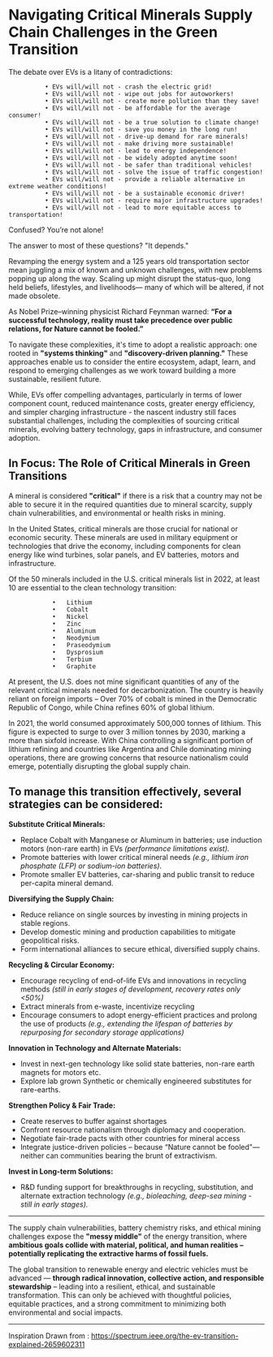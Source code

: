 # Navigating Critical Minerals Supply Chain Challenges in the Green Transition

  The debate over EVs is a litany of contradictions:
  
              •	EVs will/will not - crash the electric grid!
              •	EVs will/will not - wipe out jobs for autoworkers!
              •	EVs will/will not - create more pollution than they save!
              •	EVs will/will not - be affordable for the average consumer!
              •	EVs will/will not - be a true solution to climate change!
              •	EVs will/will not - save you money in the long run!
              •	EVs will/will not - drive-up demand for rare minerals!
              •	EVs will/will not - make driving more sustainable!
              •	EVs will/will not - lead to energy independence!
              •	EVs will/will not - be widely adopted anytime soon!
              •	EVs will/will not - be safer than traditional vehicles!
              •	EVs will/will not - solve the issue of traffic congestion!
              •	EVs will/will not - provide a reliable alternative in extreme weather conditions!
              •	EVs will/will not - be a sustainable economic driver!
              •	EVs will/will not - require major infrastructure upgrades!
              •	EVs will/will not - lead to more equitable access to transportation!
              
Confused? You’re not alone!

The answer to most of these questions? "It depends."

Revamping the energy system and a 125 years old transportation sector mean juggling a mix of known and unknown challenges, with new problems popping up along the way. Scaling up might disrupt the status-quo, long held beliefs, lifestyles, and livelihoods— many of which will be altered, if not made obsolete.

As Nobel Prize–winning physicist Richard Feynman warned: __“For a successful technology, reality must take precedence over public relations, for Nature cannot be fooled.”__

To navigate these complexities, it's time to adopt a realistic approach: one rooted in __"systems thinking"__ and __"discovery-driven planning."__ These approaches enable us to consider the entire ecosystem, adapt, learn, and respond to emerging challenges as we work toward building a more sustainable, resilient future.

While, EVs offer compelling advantages, particularly in terms of lower component count, reduced maintenance costs, greater energy efficiency, and simpler charging infrastructure - the nascent industry still faces substantial challenges, including the complexities of sourcing critical minerals, evolving battery technology, gaps in infrastructure, and consumer adoption.

## In Focus: The Role of Critical Minerals in Green Transitions

A mineral is considered __"critical"__ if there is a risk that a country may not be able to secure it in the required quantities due to mineral scarcity, supply chain vulnerabilities, and environmental or health risks in mining.

In the United States, critical minerals are those crucial for national or economic security. These minerals are used in military equipment or technologies that drive the economy, including components for clean energy like wind turbines, solar panels, and EV batteries, motors and infrastructure. 

Of the 50 minerals included in the U.S. critical minerals list in 2022, at least 10 are essential to the clean technology transition:

                •	Lithium 
                •	Cobalt 
                •	Nickel 
                •	Zinc 
                •	Aluminum 
                •	Neodymium 
                •	Praseodymium 
                •	Dysprosium 
                •	Terbium 
                •	Graphite 
                
At present, the U.S. does not mine significant quantities of any of the relevant critical minerals needed for decarbonization. The country is heavily reliant on foreign imports – Over 70% of cobalt is mined in the Democratic Republic of Congo, while China refines 60% of global lithium.

In 2021, the world consumed approximately 500,000 tonnes of lithium. This figure is expected to surge to over 3 million tonnes by 2030, marking a more than sixfold increase. With China controlling a significant portion of lithium refining and countries like Argentina and Chile dominating mining operations, there are growing concerns that resource nationalism could emerge, potentially disrupting the global supply chain.

__To manage this transition effectively, several strategies can be considered:__
--

__Substitute Critical Minerals:__

-   Replace Cobalt with Manganese or Aluminum in batteries; use induction motors (non-rare earth) in EVs _*(performance limitations exist).*_
-   Promote batteries with lower critical mineral needs _*(e.g., lithium iron phosphate (LFP) or sodium-ion batteries).*_
-   Promote smaller EV batteries, car-sharing and public transit to reduce per-capita mineral demand.

__Diversifying the Supply Chain:__

- Reduce reliance on single sources by investing in mining projects in stable regions. 
- Develop domestic mining and production capabilities to mitigate geopolitical risks. 
- Form international alliances to secure ethical, diversified supply chains.

__Recycling & Circular Economy:__

- Encourage recycling of end-of-life EVs and innovations in recycling methods _*(still in early stages of development, recovery rates only <50%)*_
- Extract minerals from e-waste, incentivize recycling
- Encourage consumers to adopt energy-efficient practices and prolong the use of products _*(e.g., extending the lifespan of batteries by repurposing for secondary storage applications)*_

__Innovation in Technology and Alternate Materials:__

- Invest in next-gen technology like solid state batteries, non-rare earth magnets for motors etc.
- Explore lab grown Synthetic or chemically engineered substitutes for rare-earths.

__Strengthen Policy & Fair Trade:__

- Create reserves to buffer against shortages
- Confront resource nationalism through diplomacy and cooperation.
- Negotiate fair-trade pacts with other countries for mineral access
- Integrate justice-driven policies – because “Nature cannot be fooled"—neither can communities bearing the brunt of extractivism.

__Invest in Long-term Solutions:__

- R&D funding support for breakthroughs in recycling, substitution, and alternate extraction technology _*(e.g., bioleaching, deep-sea mining - still in early stages).*_
---

The supply chain vulnerabilities, battery chemistry risks, and ethical mining challenges expose the __"messy middle"__ of the energy transition, where __ambitious goals collide with material, political, and human realities – potentially replicating the extractive harms of fossil fuels.__

The global transition to renewable energy and electric vehicles must be advanced — __through radical innovation, collective action, and responsible stewardship__ – leading into a resilient, ethical, and sustainable transformation. This can only be achieved with thoughtful policies, equitable practices, and a strong commitment to minimizing both environmental and social impacts. 


---

Inspiration Drawn from : https://spectrum.ieee.org/the-ev-transition-explained-2659602311




